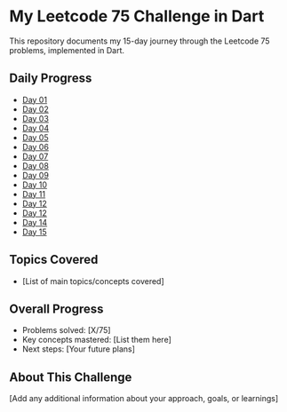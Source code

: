 # My Leetcode 75 Challenge in Dart

This repository documents my 15-day journey through the Leetcode 75 problems, implemented in Dart.

## Daily Progress
- [Day 01](./day-01/README.md)
- [Day 02](./day-02/README.md)
- [Day 03](./day-03/README.md)
- [Day 04](./day-04/README.md)
- [Day 05](./day-05/README.md)
- [Day 06](./day-06/README.md)
- [Day 07](./day-07/README.md)
- [Day 08](./day-08/README.md)
- [Day 09](./day-09/README.md)
- [Day 10](./day-10/README.md)
- [Day 11](./day-11/README.md)
- [Day 12](./day-12/README.md)
- [Day 12](./day-13/README.md)
- [Day 14](./day-14/README.md)
- [Day 15](./day-15/README.md)

## Topics Covered
- [List of main topics/concepts covered]

## Overall Progress
- Problems solved: [X/75]
- Key concepts mastered: [List them here]
- Next steps: [Your future plans]

## About This Challenge
[Add any additional information about your approach, goals, or learnings]